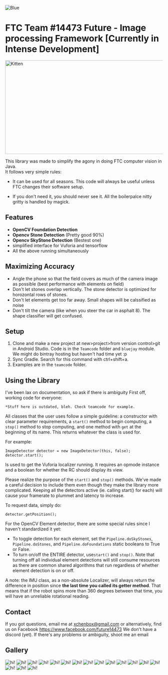 ![Blue](Gallery/BlueJaylogo.png)
# FTC Team #14473 Future - Image processing Framework [Currently in Intense Development]

<img src="Gallery/sample.png" alt="Kitten"
	title="A cute kitten" width="550" height="300" />
	
This library was made to simplify the agony in doing FTC computer vision in Java.   
It follows very simple rules:

- It can be used for all seasons. This code will always be useful unless FTC changes their software setup.

- If you don't need it, you should never see it. All the boilerpalce nitty gritty is handled by magick.

## Features

- **OpenCV Foundation Detection**
- **Opencv Stone Detection** (Pretty good 90%)
- **Opencv SkyStone Detection** (Bestest one)
- simplified interface for Vuforia and tensorflow
- All the above running simultaneously

## Maximizing Accuracy
- Angle the phone so that the field covers as much of the camera image as possible (best performance with elements on field)
- Don't let stones overlap vertically. The stone detector is optimized for horozontal rows of stones.
- Don't let elements get too far away. Small shapes will be calssified as noise
- Don't tilt the camera (like when you steer the car in asphalt 8). The shape classifier will get confused.

## Setup
1. Clone and make a new project at new>project>from version control>git in Android Studio. Code is in the `Teamcode` folder and `bluejay` module. We might do bintray hosting but haven't had time yet :p
2. Sync Gradle. Search for this command with ctrl+shift+a.
3. Examples are in the `teamcode` folder.

## Using the Library
I've been lax on documentation, so ask if there is ambiguity
First off, working code for everyone:

	*Stuff here is outdated, bleh. Check teamcode for example.	


All classes that the user uses follow a simple guideline: a constructor with clear parameter requirements, a `start()` method to begin computing, a `stop()` method to stop computing, and one method with `get` at the beginning of its name. This returns whatever the class is used for.

For example:

	ImageDetector detector = new ImageDetector(this, false);
	detector.start();

Is used to get the Vuforia localizer running. It requires an opmode instance and a boolean for whether the RC should display its view.

Please realize the purpose of the `start()` and `stop()` methods. We've made a careful decision to include them even though they make the library more complicated. Keeping all the detectors active (ie. calling start() for each) will cause your framerate to plummet and latency to increase.

To request data, simply do:

	detector.getPosition();

For the OpenCV Element detector, there are some special rules since I haven't standardized it yet:
- To toggle detection for each element, set the `Pipeline.doSkyStones`, `Pipeline.doStones`, and `Pipeline.doFoundations` static booleans to True or False.
- To turn on/off the ENTIRE detector, use`start()` and `stop()`. Note that turning off all individual element detections will still consume resources as there are common shared algorithms that run regardless of whether element detection is on or off.

A note: the IMU class, as a non-absolute Localizer, will always return the difference in position since __the last time you called its getter method__. That means that if the robot spins more than 360 degrees between that time, you will have an unreliable rotational reading.
	

## Contact
If you got questions, email me at <xchenbox@gmail.com> or alternatively, find us on Facebook <https://www.facebook.com/future14473>
We don't have a discord (yet). If there's any problems or ambiguity, shoot me an email

## Gallery

![hi!](Gallery/1-ann.JPEG)
![hi!](Gallery/2-ann.JPEG)
![hi!](Gallery/3-ann.JPEG)
![hi!](Gallery/4-ann.JPEG)
![hi!](Gallery/5-ann.JPEG)
![hi!](Gallery/7-ann.JPEG)
![hi!](Gallery/8-ann.JPEG)
![hi!](Gallery/9-ann.JPEG)
![hi!](Gallery/10-ann.JPEG)
![hi!](Gallery/11-ann.JPEG)
![hi!](Gallery/12-ann.JPEG)
![hi!](Gallery/13-ann.JPEG)
![hi!](Gallery/14-ann.JPEG)
![hi!](Gallery/15-ann.JPEG)
![hi!](Gallery/16-ann.JPEG)
![hi!](Gallery/17-ann.JPEG)
![hi!](Gallery/18-ann.JPEG)
